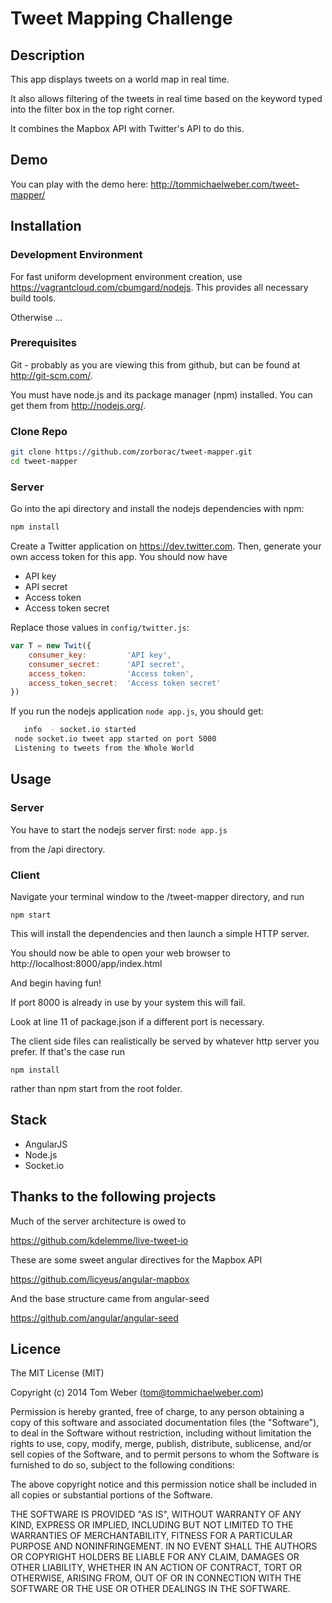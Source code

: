 # Tweet Mapping Challenge

## Description

This app displays tweets on a world map in real time. 

It also allows filtering of the tweets in real time based on the keyword typed into the filter box in the top right corner. 

It combines the Mapbox API with Twitter's API to do this.

## Demo

You can play with the demo here: http://tommichaelweber.com/tweet-mapper/

## Installation

### Development Environment

For fast uniform development environment creation, use https://vagrantcloud.com/cbumgard/nodejs. This provides all necessary build tools.

Otherwise ... 

### Prerequisites

Git - probably as you are viewing this from github, but can be found at http://git-scm.com/.

You must have node.js and its package manager (npm) installed. You can get them from http://nodejs.org/.

### Clone Repo

```bash
git clone https://github.com/zorborac/tweet-mapper.git
cd tweet-mapper
```

### Server

Go into the api directory and install the nodejs dependencies with npm:
```bash
npm install
```

Create a Twitter application on https://dev.twitter.com. Then, generate your own access token for this app. You should now have
* API key
* API secret
* Access token
* Access token secret

Replace those values in `config/twitter.js`:
```javascript
var T = new Twit({
    consumer_key:         'API key',
    consumer_secret:      'API secret',
    access_token:         'Access token',
    access_token_secret:  'Access token secret'
})
```

If you run the nodejs application `node app.js`, you should get:
```bash
   info  - socket.io started
 node socket.io tweet app started on port 5000
 Listening to tweets from the Whole World
```

## Usage

### Server

You have to start the nodejs server first: `node app.js`

from the /api directory.

### Client
  
Navigate your terminal window to the /tweet-mapper directory, and run

```
npm start
```

This will install the dependencies and then launch a simple HTTP server.

You should now be able to open your web browser to http://localhost:8000/app/index.html

And begin having fun!

If port 8000 is already in use by your system this will fail.

Look at line 11 of package.json
if a different port is necessary. 

The client side files can realistically be served by whatever http server you prefer.
If that's the case run

```
npm install
```

rather than npm start from the root folder.

## Stack

* AngularJS
* Node.js
* Socket.io

## Thanks to the following projects

Much of the server architecture is owed to

https://github.com/kdelemme/live-tweet-io

These are some sweet angular directives for the Mapbox API

https://github.com/licyeus/angular-mapbox

And the base structure came from angular-seed

https://github.com/angular/angular-seed

## Licence
The MIT License (MIT)

Copyright (c) 2014 Tom Weber (tom@tommichaelweber.com)

Permission is hereby granted, free of charge, to any person obtaining a copy
of this software and associated documentation files (the "Software"), to deal
in the Software without restriction, including without limitation the rights
to use, copy, modify, merge, publish, distribute, sublicense, and/or sell
copies of the Software, and to permit persons to whom the Software is
furnished to do so, subject to the following conditions:

The above copyright notice and this permission notice shall be included in
all copies or substantial portions of the Software.

THE SOFTWARE IS PROVIDED "AS IS", WITHOUT WARRANTY OF ANY KIND, EXPRESS OR
IMPLIED, INCLUDING BUT NOT LIMITED TO THE WARRANTIES OF MERCHANTABILITY,
FITNESS FOR A PARTICULAR PURPOSE AND NONINFRINGEMENT. IN NO EVENT SHALL THE
AUTHORS OR COPYRIGHT HOLDERS BE LIABLE FOR ANY CLAIM, DAMAGES OR OTHER
LIABILITY, WHETHER IN AN ACTION OF CONTRACT, TORT OR OTHERWISE, ARISING FROM,
OUT OF OR IN CONNECTION WITH THE SOFTWARE OR THE USE OR OTHER DEALINGS IN
THE SOFTWARE.
